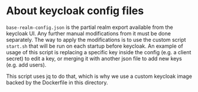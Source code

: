 # About keycloak config files

`base-realm-config.json` is the partial realm export available from the keycloak UI. Any further manual modifications from it must be done separately.
The way to apply the modifications is to use the custom script `start.sh` that will be run on each startup before keycloak.
An example of usage of this script is replacing a specific key inside the config (e.g. a client secret) to edit a key, or merging it with another json file to add new keys (e.g. add users).

This script uses jq to do that, which is why we use a custom keycloak image backed by the Dockerfile in this directory.
